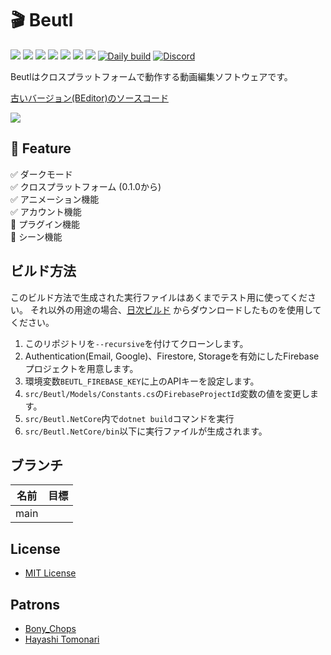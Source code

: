 # 🎬 Beutl

![](https://img.shields.io/github/issues/b-editor/Beutl)
![](https://img.shields.io/github/forks/b-editor/Beutl)
![](https://img.shields.io/github/stars/b-editor/Beutl)
![](https://img.shields.io/github/license/b-editor/Beutl)
![](https://img.shields.io/github/downloads/b-editor/Beutl/total)
![](https://img.shields.io/github/v/release/b-editor/Beutl)
![](https://img.shields.io/github/repo-size/b-editor/Beutl)
[![Daily build](https://github.com/b-editor/Beutl/actions/workflows/daily-build.yml/badge.svg)](https://github.com/b-editor/Beutl/actions/workflows/daily-build.yml)
[![Discord](https://img.shields.io/discord/868076100511760385.svg?label=&logo=discord&logoColor=ffffff&color=7389D8&labelColor=6A7EC2)](https://discord.gg/Bm3pnVc928)

Beutlはクロスプラットフォームで動作する動画編集ソフトウェアです。  

[古いバージョン(BEditor)のソースコード](https://github.com/b-editor/Beutl/tree/old/main)

![](https://raw.github.com/b-editor/Beutl/main/assets/screenshots/screenshot-light-dark.png)

## 📖 Feature

✅ ダークモード  
✅ クロスプラットフォーム (0.1.0から)  
✅ アニメーション機能  
✅ アカウント機能  
🚧 プラグイン機能  
🚧 シーン機能  

## ビルド方法
このビルド方法で生成された実行ファイルはあくまでテスト用に使ってください。
それ以外の用途の場合、[日次ビルド](https://github.com/b-editor/Beutl/actions/workflows/daily-build.yml)
からダウンロードしたものを使用してください。
1. このリポジトリを`--recursive`を付けてクローンします。
3. Authentication(Email, Google)、Firestore, Storageを有効にしたFirebaseプロジェクトを用意します。
4. 環境変数`BEUTL_FIREBASE_KEY`に上のAPIキーを設定します。
5. `src/Beutl/Models/Constants.cs`の`FirebaseProjectId`変数の値を変更します。
6. `src/Beutl.NetCore`内で`dotnet build`コマンドを実行
7. `src/Beutl.NetCore/bin`以下に実行ファイルが生成されます。

## ブランチ
| 名前 | 目標 |
| --- | --- |
| main |  |

## License

- [MIT License](https://github.com/b-editor/Beutl/blob/main/LICENSE)

## Patrons

- [Bony_Chops](https://www.patreon.com/user/creators?u=52944861)
- [Hayashi Tomonari](https://www.patreon.com/user/creators?u=62872137)
